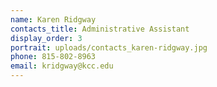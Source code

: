 ```yaml
---
name: Karen Ridgway
contacts_title: Administrative Assistant
display_order: 3
portrait: uploads/contacts_karen-ridgway.jpg
phone: 815-802-8963
email: kridgway@kcc.edu
---
```


